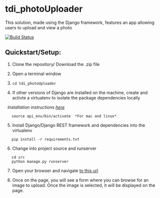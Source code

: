 # tdi_photoUploader

This solution,  made using the Django framework, features an app allowing users to upload and view a photo


[![Build Status](https://travis-ci.org/loremIpsum1771/tdi_photoUploader.svg?branch=master)](https://travis-ci.org/loremIpsum1771/tdi_photoUploader)


## Quickstart/Setup:

1. Clone the repository/ Download the .zip file
2. Open a terminal window
3. ```cd tdi_photoUploader```

4. If other versions of Django are installed on the machine, create and activte a virtualenv to isolate the package dependencies locally

   *Installation instructions [here](https://virtualenv.pypa.io/en/stable/installation/)*
```virtualenv api_env
   source api_env/bin/activate  *For mac and linux*
```
5. Install Django/Django REST framework and dependencies into the virtualenv
```
   pip install -r requirements.txt
```
6. Change into project source and runserver
```
   cd src
   python manage.py runserver
```
7. Open your browser and navigate [to this url](http://127.0.0.1:8000/)

8. Once on the page, you will see a form where you can browse for an image to upload. Once the image is selected, it will be displayed on the page.


